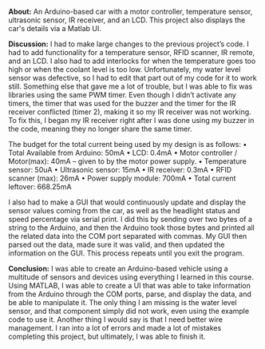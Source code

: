 **About:**
An Arduino-based car with a motor controller, temperature sensor, ultrasonic sensor, IR receiver, and an LCD. This project also displays the car's details via a Matlab UI.

**Discussion:**
I had to make large changes to the previous project’s code. I had to add functionality for a temperature sensor, RFID scanner, IR remote, and an LCD. 
I also had to add interlocks for when the temperature goes too high or when the coolant level is too low. Unfortunately, my water level sensor was defective, so I had to edit that part out of my code for it to work still. Something else that gave me a lot of trouble, but I was able to fix was libraries using the same PWM timer. Even though I didn’t activate any timers, the timer that was used for the buzzer and the timer for the IR receiver conflicted (timer 2), making it so my IR receiver was not working. To fix this, I began my IR receiver right after I was done using my buzzer in the code, meaning they no longer share the same timer.
 
The budget for the total current being used by my design is as follows:
•	Total Available from Arduino: 50mA
•	LCD: 0.4mA
•	Motor controller / Motor(max): 40mA – given to by the motor power supply.
•	Temperature sensor: 50uA
•	Ultrasonic sensor: 15mA
•	IR receiver: 0.3mA
•	RFID scanner (max): 26mA 
•	Power supply module: 700mA
•	Total current leftover: 668.25mA

I also had to make a GUI that would continuously update and display the sensor values coming from the car, as well as the headlight status and speed percentage via serial print. I did this by sending over two bytes of a string to the Arduino, and then the Arduino took those bytes and printed all the related data into the COM port separated with commas. My GUI then parsed out the data, made sure it was valid, and then updated the information on the GUI. This process repeats until you exit the program.

**Conclusion:**
I was able to create an Arduino-based vehicle using a multitude of sensors and devices using everything I learned in this course. Using MATLAB, I was able to create a UI that was able to take information from the Arduino through the COM ports, parse, and display the data, and be able to manipulate it. The only thing I am missing is the water level sensor, and that component simply did not work, even using the example code to use it. Another thing I would say is that I need better wire management. I ran into a lot of errors and made a lot of mistakes completing this project, but ultimately, I was able to finish it. 
